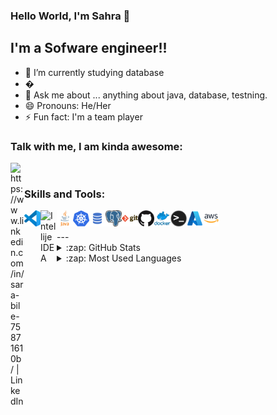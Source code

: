 
### Hello World, I'm Sahra  👋



## I'm a  Sofware engineer!!
- 🔭 I’m currently studying database 
- � 
- 💬 Ask me about ... anything about java, database, testning.
- 😄 Pronouns: He/Her
- ⚡ Fun fact: I'm a team player

### Talk with me, I am kinda awesome:
[<img align="left" alt="https://www.linkedin.com/in/sara-bile-75871610b/ | LinkedIn" width="22px" src="https://cdn.jsdelivr.net/npm/simple-icons@v3/icons/linkedin.svg" />][linkedin]


<br />

### Skills and Tools:

<img align="left" alt="Visual Studio Code" width="26px" src="https://raw.githubusercontent.com/github/explore/80688e429a7d4ef2fca1e82350fe8e3517d3494d/topics/visual-studio-code/visual-studio-code.png" />

<img align="left" alt="Intellije IDEA" width="26px" src="https://raw.githubusercontent.com/github/explore/80688e429a7d4ef2fca1e82350fe8e3517d3494d/topics/intellije IDEA/intellije IDEA.png" />


<img align="left" alt="Java" width="26px" src="https://raw.githubusercontent.com/github/explore/80688e429a7d4ef2fca1e82350fe8e3517d3494d/topics/java/java.png" />

<img align="left" alt="Kubernetes" width="26px" src="https://raw.githubusercontent.com/github/explore/80688e429a7d4ef2fca1e82350fe8e3517d3494d/topics/kubernetes/kubernetes.png" />

<img align="left" alt="SQL" width="26px" src="https://raw.githubusercontent.com/github/explore/80688e429a7d4ef2fca1e82350fe8e3517d3494d/topics/sql/sql.png" />

<img align="left" alt="postgreSQL" width="26px" src="https://raw.githubusercontent.com/github/explore/80688e429a7d4ef2fca1e82350fe8e3517d3494d/topics/postgresql/postgresql.png" />

<img align="left" alt="Git" width="26px" src="https://raw.githubusercontent.com/github/explore/80688e429a7d4ef2fca1e82350fe8e3517d3494d/topics/git/git.png" />

<img align="left" alt="GitHub" width="26px" src="https://raw.githubusercontent.com/github/explore/78df643247d429f6cc873026c0622819ad797942/topics/github/github.png" />

<img align="left" alt="Docker" width="26px" src="https://raw.githubusercontent.com/github/explore/80688e429a7d4ef2fca1e82350fe8e3517d3494d/topics/docker/docker.png" />

<img align="left" alt="Terminal" width="26px" src="https://raw.githubusercontent.com/github/explore/80688e429a7d4ef2fca1e82350fe8e3517d3494d/topics/terminal/terminal.png" />

<img align="left" alt="Azure" width="26px" src="https://raw.githubusercontent.com/github/explore/80688e429a7d4ef2fca1e82350fe8e3517d3494d/topics/azure/azure.png" />

<img align="left" alt="AWS" width="26px" src="https://raw.githubusercontent.com/github/explore/80688e429a7d4ef2fca1e82350fe8e3517d3494d/topics/aws/aws.png" />


<br />
<br />
---

<details>
  <summary>:zap: GitHub Stats</summary>

  <img align="left" alt="Sahra's GitHub Stats" src="https://github-readme-stats.vercel.app/api?username=sahrabile&show_icons=true&hide_border=true" />

</details>

<details>
  <summary>:zap: Most Used Languages</summary>

<img align="left" alt="sahra's GitHub Top Languages" src="https://github-readme-stats.vercel.app/api/top-langs/?username=sahrabile" />

</details>


[linkedin]: https://www.linkedin.com/in/sara-bile-75871610b/

